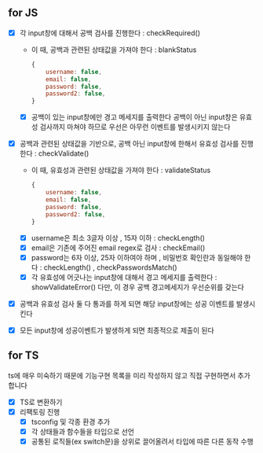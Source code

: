 
## for JS

- [x] 각 input창에 대해서 공백 검사를 진행한다  : checkRequired()
    - 이 때, 공백과 관련된 상태값을 가져야 한다 : blankStatus
        ```jsx
        {
            username: false,
            email: false,
            password: false,
            password2: false,
        }
        ```
    - [x] 공백이 있는 input창에만 경고 메세지를 출력한다
        공백이 아닌 input창은 유효성 검사까지 마쳐야 하므로 우선은 아무런 이벤트를 발생시키지 않는다


- [x] 공백과 관련된 상태값을 기반으로, 공백 아닌 input창에 한해서 유효성 검사를 진행한다 : checkValidate()
    - 이 때, 유효성과 관련된 상태값을 가져야 한다 : validateStatus
        ```jsx
        {
            username: false,
            email: false,
            password: false,
            password2: false,
        }
        ```
    - [x] username은 최소 3글자 이상 , 15자 이하 : checkLength()
    - [x] email은 기존에 주어진 email regex로 검사 : checkEmail()
    - [x] password는 6자 이상, 25자 이하여야 하며 , 비밀번호 확인란과 동일해야 한다 : checkLength() , checkPasswordsMatch()
    - [x] 각 유효성에 어긋나는 input창에 대해서 경고 메세지를 출력한다 : showValidateError()
    다만, 이 경우 공백 경고메세지가 우선순위를 갖는다

- [x] 공백과 유효성 검사 둘 다 통과를 하게 되면 해당 input창에는 성공 이벤트를 발생시킨다

- [x] 모든 input창에 성공이벤트가 발생하게 되면 최종적으로 제출이 된다



## for TS
ts에 매우 미숙하기 때문에 기능구현 목록을 미리 작성하지 않고 직접 구현하면서 추가합니다

- [x] TS로 변환하기
- [x] 리팩토링 진행
    - [x] tsconfig 및 각종 환경 추가
    - [x] 각 상태들과 함수들을 타입으로 선언
    - [x] 공통된 로직들(ex switch문)을 상위로 끌어올려서 타입에 따른 다른 동작 수행
